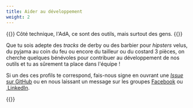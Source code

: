 ```yaml
---
title: Aider au développement
weight: 2
---
```

{{<lead>}} Côté technique, l'AdA, ce sont des outils, mais surtout des gens. {{</lead>}}

Que tu sois adepte des <i>tracks</i> de derby ou des barbier pour <i>hipsters</i> velus, du pyjama au coin du feu ou encore du tailleur ou du costard 3 pièces, on cherche quelques bénévoles pour contribuer au développement de nos outils et tu as sûrement ta place dans l'équipe !

Si un des ces profils te correspond, fais-nous signe en ouvrant une <a href="https://github.com/adarisques/guide-it/issues/new"><i>Issue</i> sur <span class="brand"><i class="fab fa-github"></i> GitHub</span></a> ou en nous laissant un message sur les groupes <a href="https://www.facebook.com/groups/412180598824033" class="brand"><i class="fab fa-facebook"></i> Facebook</a> ou <a href="https://www.linkedin.com/groups/4594450/" class="brand"><i class="fab fa-linkedin"></i>&nbsp;LinkedIn</a>.

{{<childpages>}}